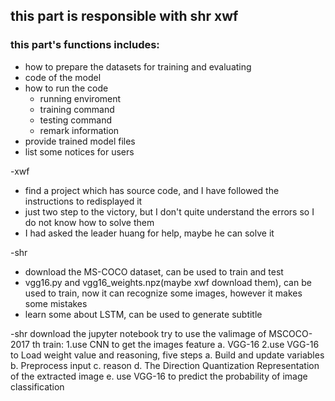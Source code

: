 ## this part is responsible with shr xwf
### this part's functions includes:
* how to prepare the datasets for training and evaluating
* code of the model
* how to run the code
  - running enviroment 
  - training command
  - testing command
  - remark information
* provide trained model files
* list some notices for users

-xwf
* find a project which has source code, and I have followed the instructions to redisplayed it
* just two step to the victory, but I don't quite understand the errors so I do not know how to solve them
* I had asked the leader huang for help, maybe he can solve it

-shr
* download the MS-COCO dataset, can be used to train and test
* vgg16.py and vgg16_weights.npz(maybe xwf download them), can be used to train, now it can recognize some images, however it makes some mistakes
* learn some about LSTM, can be used to generate subtitle

-shr
download the jupyter notebook
try to use the valimage of MSCOCO-2017 th train:
    1.use CNN to get the images feature
       a. VGG-16
    2.use VGG-16 to Load weight value and reasoning, five steps
       a. Build and update variables
       b. Preprocess input
       c. reason
       d. The Direction Quantization Representation of the extracted image
       e. use VGG-16 to predict the probability of image classification
